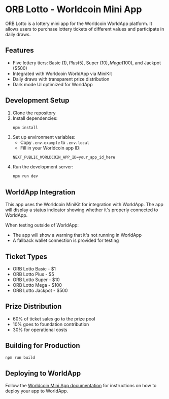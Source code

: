 # ORB Lotto - Worldcoin Mini App

ORB Lotto is a lottery mini app for the Worldcoin WorldApp platform. It allows users to purchase lottery tickets of different values and participate in daily draws.

## Features

- Five lottery tiers: Basic ($1), Plus ($5), Super ($10), Mega ($100), and Jackpot ($500)
- Integrated with Worldcoin WorldApp via MiniKit
- Daily draws with transparent prize distribution
- Dark mode UI optimized for WorldApp

## Development Setup

1. Clone the repository
2. Install dependencies:
   ```bash
   npm install
   ```
3. Set up environment variables:
   - Copy `.env.example` to `.env.local`
   - Fill in your Worldcoin app ID:
   ```
   NEXT_PUBLIC_WORLDCOIN_APP_ID=your_app_id_here
   ```
4. Run the development server:
   ```bash
   npm run dev
   ```

## WorldApp Integration

This app uses the Worldcoin MiniKit for integration with WorldApp. The app will display a status indicator showing whether it's properly connected to WorldApp.

When testing outside of WorldApp:
- The app will show a warning that it's not running in WorldApp
- A fallback wallet connection is provided for testing

## Ticket Types

- ORB Lotto Basic - $1
- ORB Lotto Plus - $5
- ORB Lotto Super - $10
- ORB Lotto Mega - $100
- ORB Lotto Jackpot - $500

## Prize Distribution

- 60% of ticket sales go to the prize pool
- 10% goes to foundation contribution
- 30% for operational costs

## Building for Production

```bash
npm run build
```

## Deploying to WorldApp

Follow the [Worldcoin Mini App documentation](https://docs.world.org/mini-apps/) for instructions on how to deploy your app to WorldApp. 